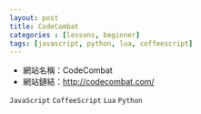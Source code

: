 ```yaml
---
layout: post
title: CodeCombat
categories : [lessons, beginner]
tags: [javascript, python, lua, coffeescript]
---
```


+ 網站名稱：CodeCombat
+ 網站鏈結：<http://codecombat.com/>

`JavaScript` `CoffeeScript` `Lua` `Python`
